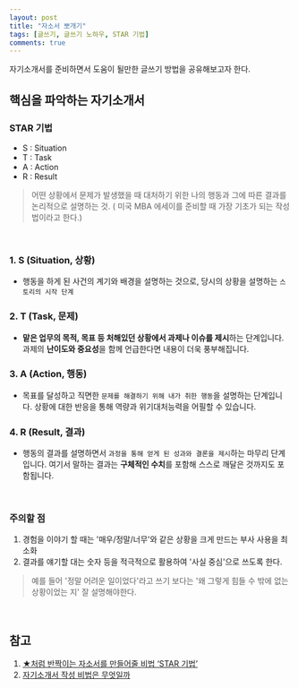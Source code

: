 ```yaml
---
layout: post
title: "자소서 뽀개기"
tags: [글쓰기, 글쓰기 노하우, STAR 기법]
comments: true
---
```


자기소개서를 준비하면서 도움이 될만한 글쓰기 방법을 공유해보고자 한다.

## 핵심을 파악하는 자기소개서

### STAR 기법

- S : Situation
- T : Task
- A : Action
- R : Result

> 어떤 상황에서 문제가 발생했을 때 대처하기 위한 나의 행동과 그에 따른 결과를 논리적으로 설명하는 것. ( 미국 MBA 에세이를 준비할 때 가장 기초가 되는 작성법이라고 한다.)

<br>

### 1. S (Situation, 상황)
- 행동을 하게 된 사건의 계기와 배경을 설명하는 것으로, 당시의 상황을 설명하는 `스토리의 시작 단계`

### 2. T (Task, 문제)
- **맡은 업무의 목적, 목표 등 처해있던 상황에서 과제나 이슈를 제시**하는 단계입니다. 과제의 **난이도와 중요성**을 함께 언급한다면 내용이 더욱 풍부해집니다.

### 3. A (Action, 행동)
- 목표를 달성하고 직면한 `문제를 해결하기 위해 내가 취한 행동`을 설명하는 단계입니다. 상황에 대한 반응을 통해 역량과 위기대처능력을 어필할 수 있습니다.

### 4. R (Result, 결과)
- 행동의 결과를 설명하면서 `과정을 통해 얻게 된 성과와 결론을 제시`하는 마무리 단계입니다. 여기서 말하는 결과는 **구체적인 수치**를 포함해 스스로 깨달은 것까지도 포함됩니다.

<br>

### 주의할 점
1. 경험을 이야기 할 때는 '매우/정말/너무'와 같은 상황을 크게 만드는 부사 사용을 최소화
2. 결과를 얘기할 대는 숫자 등을 적극적으로 활용하여 '사실 중심'으로 쓰도록 한다.

> 예를 들어 '정말 어려운 일이었다'라고 쓰기 보다는 '왜 그렇게 힘들 수 밖에 없는 상황이었는 지' 잘 설명해야한다.

<br>

## 참고

1. [★처럼 반짝이는 자소서를 만들어줄 비법 ‘STAR 기법’](http://newsroom.daewoong.co.kr/archives/2493)
2. [자기소개서 작성 비법은 무엇일까](https://brunch.co.kr/@jobplanet/2)
